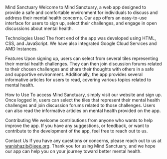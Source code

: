 Mind Sanctuary
Welcome to Mind Sanctuary, a web app designed to provide a safe and comfortable environment for individuals to discuss and address their mental health concerns. Our app offers an easy-to-use interface for users to sign up, select their challenges, and engage in open discussions about mental health.

Technologies Used
The front end of the app was developed using HTML, CSS, and JavaScript. We have also integrated Google Cloud Services and AMD Instances.

Features
Upon signing up, users can select from several tiles representing their mental health challenges. They can then join discussion forums related to their chosen challenges and share their thoughts with others in a safe and supportive environment. Additionally, the app provides several informative articles for users to read, covering various topics related to mental health.

How to Use
To access Mind Sanctuary, simply visit our website and sign up. Once logged in, users can select the tiles that represent their mental health challenges and join discussion forums related to those challenges. Users can also read the informative articles on mental health provided on the app.

Contributing
We welcome contributions from anyone who wants to help improve the app. If you have any suggestions, or feedback, or want to contribute to the development of the app, feel free to reach out to us.

Contact Us
If you have any questions or concerns, please reach out to us at wanishazib@ieee.org. Thank you for using Mind Sanctuary, and we hope our app can help you on your journey toward better mental health.
